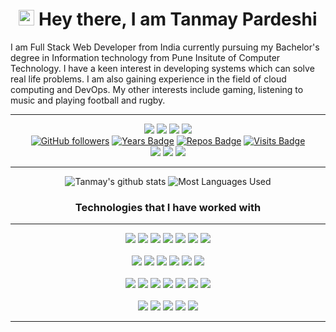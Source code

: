 <h1 align="center">
    <img src="https://media.giphy.com/media/hvRJCLFzcasrR4ia7z/giphy.gif" width="25px"> Hey there, I am Tanmay Pardeshi 
</h1>

I am Full Stack Web Developer from India currently pursuing my Bachelor's degree in Information technology from Pune Insitute of Computer Technology.
I have a keen interest in developing systems which can solve real life problems. I am also gaining experience in the field of cloud computing and DevOps.
My other interests include gaming, listening to music and playing football
and rugby.

<hr>

<div align="center">

[<img src = "https://img.shields.io/badge/Resume%20-%23326ce5.svg?&style=for-the-badge&logo=microsoft-word&logoColor=white">](https://drive.google.com/file/d/1tG71p-LDzplEKvdLFeMZzSBCSfnT_b28/view?usp=sharing)
[<img src="https://img.shields.io/badge/linkedin-%230077B5.svg?&style=for-the-badge&logo=linkedin&logoColor=white" />](https://www.linkedin.com/in/tanmaypardeshi) 
[<img src="https://img.shields.io/badge/-tanmaypardeshi-c14438?style=for-the-badge&logo=Gmail&logoColor=white"/>](mailto:tanmaypardeshi@gmail.com) 
[<img src="https://img.shields.io/badge/-tanmaypardeshi-c14438?style=for-the-badge&logo=GitLab&logoColor=white"/>](https://gitlab.com/tanmaypardeshi) 
<br>
[![GitHub followers](https://img.shields.io/github/followers/tanmaypardeshi?color=green?label=Followers&style=for-the-badge)](https://github.com/tanmaypardeshi?tab=followers)
[![Years Badge](https://badges.pufler.dev/years/tanmaypardeshi?style=for-the-badge)](https://github.com/tanmaypardeshi) 
[![Repos Badge](https://badges.pufler.dev/repos/tanmaypardeshi?style=for-the-badge)](https://github.com/tanmaypardeshi) 
[![Visits Badge](https://badges.pufler.dev/visits/tanmaypardeshi/tanmaypardeshi?style=for-the-badge)](https://github.com/tanmaypardeshi)
<br>
<img src="https://img.shields.io/badge/ubuntu%2020-acer%20predator%20helios%20300-%230078D6.svg?&color=green?&style=for-the-badge&logo=ubuntu&logoColor=white" />
<img src="https://img.shields.io/badge/intel-core%20i5%208300H-%230071C5.svg?&color=green?&style=for-the-badge&logo=intel&logoColor=white" />
<img src="https://img.shields.io/badge/nvidia-gtx1050ti-%2376B900.svg?&style=for-the-badge&logo=nvidia&logoColor=white" />
<hr>

![Tanmay's github stats](https://github-readme-stats.vercel.app/api?username=tanmaypardeshi&theme=dracula&count_private=true&show_icons=true&include_all_commits=true?line_height=24)
![Most Languages Used](https://github-readme-stats.vercel.app/api/top-langs/?username=tanmaypardeshi&theme=dracula&layout=compact&langs_count=8)

<h3 align="center">Technologies that I have worked with</h3>
<hr>

<img src="https://img.shields.io/badge/c%20-%230080ff.svg?&style=for-the-badge&logo=c&logoColor=white" />
<img src="https://img.shields.io/badge/C++%20-%2300599C.svg?&style=for-the-badge&logo=c%2B%2B&logoColor=white" />
<img src="https://img.shields.io/badge/Java-%23ED8B00.svg?&style=for-the-badge&logo=java&logoColor=white" />
<img src="https://img.shields.io/badge/python%20-%23FF9900.svg?&style=for-the-badge&logo=python&logoColor=white" />
<img src="https://img.shields.io/badge/javascript%20-%23323330.svg?&style=for-the-badge&logo=javascript&logoColor=%23F7DF1E" />
<img src="https://img.shields.io/badge/shell_script%20-%23F05033.svg?&style=for-the-badge&logo=gnu-bash&logoColor=white" />
<img src="https://img.shields.io/badge/markdown-%23000000.svg?&style=for-the-badge&logo=markdown&logoColor=white" />
<br>
<br>
<img src="https://img.shields.io/badge/django%20-%23092e20.svg?&style=for-the-badge&logo=django&logoColor=white" />
<img src="https://img.shields.io/badge/flask%20-%23121011.svg?&style=for-the-badge&logo=flask&logoColor=white" />
<img src="https://img.shields.io/badge/node.js%20-%2343853D.svg?&style=for-the-badge&logo=node.js&logoColor=white" />
<img src="https://img.shields.io/badge/express.js%20-%2343853D.svg?&style=for-the-badge&logo=express&logoColor=white" />
<img src="https://img.shields.io/badge/mysql-%2300758f.svg?&style=for-the-badge&logo=mysql&logoColor=white" />
<img src="https://img.shields.io/badge/MongoDB-%234ea94b.svg?&style=for-the-badge&logo=mongodb&logoColor=white" />
<br>
<br>
<img src="https://img.shields.io/badge/html5%20-%23E34F26.svg?&style=for-the-badge&logo=html5&logoColor=white" />
<img src="https://img.shields.io/badge/css3%20-%231572B6.svg?&style=for-the-badge&logo=css3&logoColor=white" />
<img src="https://img.shields.io/badge/react%20-%2320232a.svg?&style=for-the-badge&logo=react&logoColor=%2361DAFB" />
<img src="https://img.shields.io/badge/jquery%20-%230769AD.svg?&style=for-the-badge&logo=jquery&logoColor=white" />
<img src="https://img.shields.io/badge/bootstrap%20-%23563D7C.svg?&style=for-the-badge&logo=bootstrap&logoColor=white" />
<img src="https://img.shields.io/badge/material%20ui%20-%230081CB.svg?&style=for-the-badge&logo=material-ui&logoColor=white" />
<img src="https://img.shields.io/badge/Ant Design%20-%2320232a.svg?&style=for-the-badge&logo=ant-design&logoColor=%2361DAFB" />
<br>
<br>
<img src="https://img.shields.io/badge/git%20-%23F05033.svg?&style=for-the-badge&logo=git&logoColor=white" />
<img src="https://img.shields.io/badge/github%20-%23121011.svg?&style=for-the-badge&logo=github&logoColor=white" />
<img src="https://img.shields.io/badge/GitLab-%234ea94b.svg?&style=for-the-badge&logo=gitlab&logoColor=white" />
<img src="https://img.shields.io/badge/nginx%20-%23009639.svg?&style=for-the-badge&logo=nginx&logoColor=white" />
<img src="https://img.shields.io/badge/azure%20-%231572B6.svg?&style=for-the-badge&logo=microsoftazure&logoColor=white" />

<hr>
